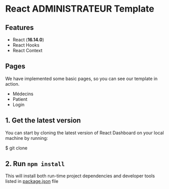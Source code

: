 # React ADMINISTRATEUR Template

## Features

- React (**16.14.0**)
- React Hooks
- React Context

## Pages

We have implemented some basic pages, so you can see our template in action.

- Médecins
- Patient
- Login

## 1. Get the latest version

You can start by cloning the latest version of React Dashboard on your
local machine by running:

$ git clone  

## 2. Run `npm install`

This will install both run-time project dependencies and developer tools listed
in [package.json](package.json) file
